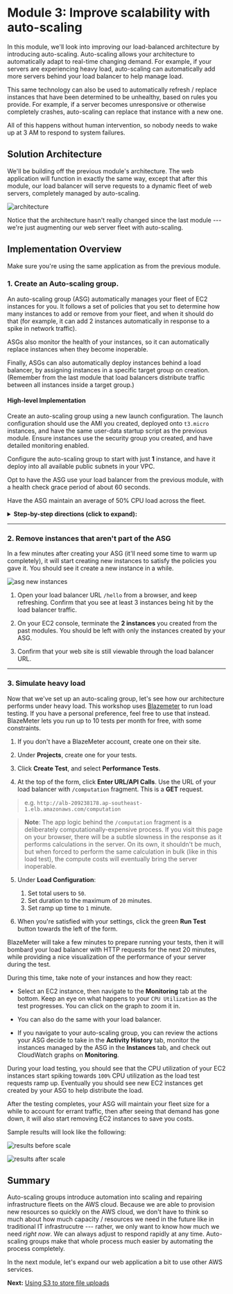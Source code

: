 Module 3: Improve scalability with auto-scaling
===

In this module, we'll look into improving our load-balanced architecture by introducing auto-scaling.
Auto-scaling allows your architecture to automatically adapt to real-time changing demand.
For example, if your servers are experiencing heavy load, auto-scaling can automatically add
more servers behind your load balancer to help manage load.

This same technology can also be used to automatically refresh / replace instances that have been
determined to be unhealthy, based on rules you provide. For example, if a server becomes unresponsive or 
otherwise completely crashes, auto-scaling can replace that instance with a new one. 

All of this happens without human intervention, so nobody needs to wake up at 3 AM to respond to 
system failures.


## Solution Architecture

We'll be building off the previous module's architecture.
The web application will function in exactly the same way, except that after this module,
our load balancer will serve requests to a dynamic fleet of web servers, completely managed 
by auto-scaling.

![architecture](__assets/architecture.png)

Notice that the architecture hasn't really changed since the last module --- we're just 
augmenting our web server fleet with auto-scaling.


## Implementation Overview

Make sure you're using the same application as from the previous module.

### 1. Create an Auto-scaling group.

An auto-scaling group (ASG) automatically manages your fleet of EC2 instances for you.
It follows a set of policies that you set to determine how many instances to add or remove from your fleet,
and when it should do that (for example, it can add 2 instances automatically in response to a spike in network traffic).

ASGs also monitor the health of your instances, so it can automatically replace instances when they become inoperable.

Finally, ASGs can also automatically deploy instances behind a load balancer, by assigning instances
in a specific target group on creation. (Remember from the last module that load balancers distribute
traffic between all instances inside a target group.)

#### High-level Implementation

Create an auto-scaling group using a new launch configuration. The launch configuration should use 
the AMI you created, deployed onto `t3.micro` instances, and have the same user-data startup script
as the previous module. Ensure instances use the security group you created, and have
detailed monitoring enabled.

Configure the auto-scaling group to start with just **1** instance, and have it deploy into all
available public subnets in your VPC.

Opt to have the ASG use your load balancer from the previous module, with a health check grace period
of about 60 seconds.

Have the ASG maintain an average of 50% CPU load across the fleet.

<details>
  <summary><strong>Step-by-step directions (click to expand):</strong></summary>
  <p>
    
1. Navigate to **Auto Scaling Groups** on the left-hand navigation of your EC2 dashboard. Click **Create Auto Scaling group** at the top of the resulting screen.

2. Select **Launch Configuration**, and opt to create a new launch configuration. Click **Next**.

> ASGs can use both Launch Configurations and Launch Templates.
> Templates give more options and fine-grained control over your ASGs provisioning, 
> but we'll use Launch Configurations for this workshop. 
> Launch Configurations, while older, are still full-functioned, and will illustrate ASGs 
> just as well in this workshop.

3. Creating a new Launch Configuration looks like creating a new EC2 instance.
   1. Opt to use your custom AMI.
   2. Use a `t3.micro` instance.
   3. Under **Launch Configuration**, give your configuration a name you'll remember.
   4. Also opt in to Enable CloudWatch detailed monitoring.

> Detailed monitoring, among other things, makes your CloudWatch metrics aggregate **per minute**,
> instead of every 5 minutes by default.

   5. Still in **Launch Configuration**, in Advanced Details, make sure you put in the User data startup script we used in Module 02.
   ```
   #!/bin/bash
   
   curl https://raw.githubusercontent.com/creationix/nvm/master/install.sh | sh
   source /.nvm/nvm.sh
   
   nvm install 8.10
   nvm use 8.10
   npm install -g forever
   
   git clone https://github.com/team-siklab/workshop-simple-webapp.git app
   cd app
   git checkout module-02
   
   npm install
   forever start app.js
   ```

4. When prompted for the security group to use, make sure you select the SG you created for your fleet.

5. After confirming the Launch Configuration details, click **Create launch configuration**.
   This will create the configuration, and you should be brought back into the ASG creation screen.

6. Back in the **Create Auto Scaling Group** wizard, give your ASG a name you'll remember.
   1. Opt to start the ASG with just **1** instance.
   2. Make sure you're deploying into the VPC Network you've used for this workshop, and select all 3 public subnets available in that network.
   3. Under **Advanced Details**, opt to receive traffic from load balancers, then select the target group you created in the previous module. 
   4. Still under **Advanced Details**, switch the Health Check Type to `ELB`, and the grace period to only around `60` seconds.

   ![auto scaling step 1](__assets/asg-step1.png)

7. In the next screen, opt to **Use scaling policies to adjust the capacity of this group**. This will let you use rules to dynamically control the number of instances within the ASG. Let's go with these:
   1. Scale between `1` and `4` instances.
   2. Let's leave **Metric Type** to `Average CPU Utilization`.
   3. Target value at `50`.
   4. Instances need `60` seconds to warm up after scaling.

   ![auto scaling step 2](__assets/asg-step2.png)

8. `Step 3` allows you to configure notifications to let you know when scaling takes place. Let's skip this for now.

9. For tags, add a `Name` tag with a value that you'll remember. You should be able to tell right away that
   this EC2 instance was created by auto-scaling. Make it something only you will think of.

10. When you're satisfied with everything, click **Create Auto Scaling Group** at the last step.
  </p>
</details>

---

### 2. Remove instances that aren't part of the ASG

In a few minutes after creating your ASG (it'll need some time to warm up completely), it will start creating 
new instances to satisfy the policies you gave it. You should see it create a new instance in a while.

![asg new instances](__assets/asg-initial.png)

1. Open your load balancer URL `/hello` from a browser, and keep refreshing. Confirm that you see at least 3 instances being hit by the load balancer traffic.

2. On your EC2 console, terminate the **2 instances** you created from the past modules. You should be left with only the instances created by your ASG.

3. Confirm that your web site is still viewable through the load balancer URL.

---

### 3. Simulate heavy load

Now that we've set up an auto-scaling group, let's see how our architecture performs under heavy load.
This workshop uses [Blazemeter](https://blazemeter.com) to run load testing. If you have a personal preference, feel free to use that instead. BlazeMeter lets you run up to 10 tests per month for free, with some constraints.

1. If you don't have a BlazeMeter account, create one on their site.

2. Under **Projects**, create one for your tests. 

3. Click **Create Test**, and select **Performance Tests**.

4. At the top of the form, click **Enter URL/API Calls**. Use the URL of your load balancer with `/computation` fragment. This is a **GET** request.

  > e.g. `http://alb-209238178.ap-southeast-1.elb.amazonaws.com/computation`

  > **Note**: The app logic behind the `/computation` fragment is a deliberately computationally-expensive process. If you visit this page on your browser, there will be a subtle slowness in the response as it performs calculations in the server. On its own, it shouldn't be much, but when forced to perform the same calculation in bulk (like in this load test), the compute costs will eventually bring the server inoperable. 

5. Under **Load Configuration**:
   1. Set total users to `50`.
   2. Set duration to the maximum of `20` minutes.
   3. Set ramp up time to `1` minute.

6. When you're satisfied with your settings, click the green **Run Test** button towards the left of the form.


BlazeMeter will take a few minutes to prepare running your tests, then it will bombard your load balancer with HTTP requests for the next 20 minutes, while providing a nice visualization of the performance of your server during the test.

During this time, take note of your instances and how they react:

- Select an EC2 instance, then navigate to the **Monitoring** tab at the bottom. Keep an eye on what happens to your `CPU Utilization` as the test progresses. You can click on the graph to zoom it in.

- You can also do the same with your load balancer.

- If you navigate to your auto-scaling group, you can review the actions your ASG decide to take in the **Activity History** tab, monitor the instances managed by the ASG in the **Instances** tab, and check out CloudWatch graphs on **Monitoring**.


During your load testing, you should see that the CPU utilization of your EC2 instances start spiking towards `100%` CPU utilization as the load test requests ramp up. Eventually you should see new EC2 instances get created by your ASG to help distribute the load.

After the testing completes, your ASG will maintain your fleet size for a while to account for errant traffic, then after seeing that demand has gone down, it will also start removing EC2 instances to save you costs.

Sample results will look like the following:

![results before scale](__assets/loadtest-beforescale.png)

![results after scale](__assets/loadtest-afterscale.png)



## Summary

Auto-scaling groups introduce automation into scaling and repairing infrastructure fleets on the AWS cloud.
Because we are able to provision new resources so quickly on the AWS cloud, we don't have to think so much about how much capacity / resources we need in the future like in traditional IT infrastrucutre --- rather, we only want to know how much we need _right now_. We can always adjust to respond rapidly at any time. Auto-scaling groups make that whole process much easier by automating the process completely.

In the next module, let's expand our web application a bit to use other AWS services.


**Next:** [Using S3 to store file uploads](../../tree/module-04)
